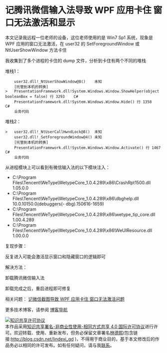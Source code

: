 
# 记腾讯微信输入法导致 WPF 应用卡住 窗口无法激活和显示

本文记录我远程一位老师的设备，这位老师使用的是 Win7 Sp1 系统，现象是 WPF 应用的窗口无法激活，在 user32 的 SetForegroundWindow 或 NtUserShowWindow 方法卡住

<!--more-->


<!-- 发布 -->
<!-- 博客 -->

我收集到了多个进程的卡住的 dump 文件，分析到卡住有两个不同的堆栈

堆栈1：

```
 	user32.dll!_NtUserShowWindow@8()	未知
 	[托管到本机的转换]	
>	PresentationFramework.dll!System.Windows.Window.ShowHelper(object booleanBox = false) 行 3293	C#
 	PresentationFramework.dll!System.Windows.Window.Hide() 行 1358	C#
    业务代码
```

堆栈2：

```
>	user32.dll!_NtUserCallHwndLock@8()	未知
 	user32.dll!_SetForegroundWindow@4()	未知
 	[托管到本机的转换]	
 	PresentationFramework.dll!System.Windows.Window.Activate() 行 1467	C#
 	业务代码
```

从进程模块上可以看到有微信输入法的以下模块注入：

- C:\Program Files\Tencent\WeType\WetypeCore_1.0.4.289\x86\CrashRpt1500.dll 1.05.0.0
- C:\Program Files\Tencent\WeType\WetypeCore_1.0.4.289\x86\dbghelp.dll 10.0.10150.0(debuggers(- dbg).150616-1659)
- C:\Program Files\Tencent\WeType\WetypeCore_1.0.4.289\x86\wetype_tip_core.dll 1.00.4.289
- C:\Program Files\Tencent\WeType\WetypeCore_1.0.4.289\x86\WeUIResource.dll 1.00.0.0

复现步骤：

反复进入可能会激活显示窗口和隐藏窗口的逻辑即可

解决方法：

卸载腾讯微信输入法

卸载完成之后，重启进程即可修复

相关问题： [记微信截图导致 WPF 应用卡住 窗口无法激活问题](https://blog.lindexi.com/post/%E8%AE%B0%E5%BE%AE%E4%BF%A1%E6%88%AA%E5%9B%BE%E5%AF%BC%E8%87%B4-WPF-%E5%BA%94%E7%94%A8%E5%8D%A1%E4%BD%8F-%E7%AA%97%E5%8F%A3%E6%97%A0%E6%B3%95%E6%BF%80%E6%B4%BB%E9%97%AE%E9%A2%98.html )

更多技术博客，请参阅 [博客导航](https://blog.lindexi.com/post/%E5%8D%9A%E5%AE%A2%E5%AF%BC%E8%88%AA.html )




<a rel="license" href="http://creativecommons.org/licenses/by-nc-sa/4.0/"><img alt="知识共享许可协议" style="border-width:0" src="https://licensebuttons.net/l/by-nc-sa/4.0/88x31.png" /></a><br />本作品采用<a rel="license" href="http://creativecommons.org/licenses/by-nc-sa/4.0/">知识共享署名-非商业性使用-相同方式共享 4.0 国际许可协议</a>进行许可。欢迎转载、使用、重新发布，但务必保留文章署名[林德熙](http://blog.csdn.net/lindexi_gd)(包含链接:http://blog.csdn.net/lindexi_gd )，不得用于商业目的，基于本文修改后的作品务必以相同的许可发布。如有任何疑问，请与我[联系](mailto:lindexi_gd@163.com)。